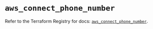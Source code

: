 # `aws_connect_phone_number`

Refer to the Terraform Registry for docs: [`aws_connect_phone_number`](https://registry.terraform.io/providers/hashicorp/aws/5.60.0/docs/resources/connect_phone_number).
